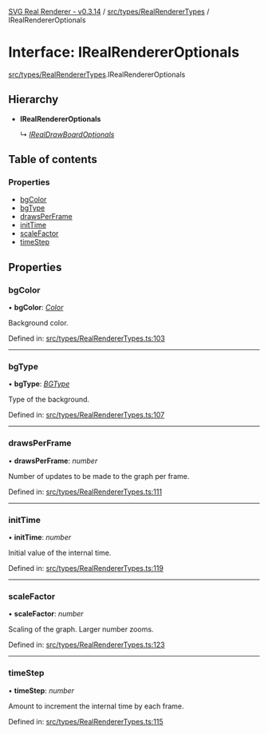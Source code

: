 [SVG Real Renderer - v0.3.14](../docs.md) / [src/types/RealRendererTypes](../modules/src_types_realrenderertypes.md) / IRealRendererOptionals

# Interface: IRealRendererOptionals

[src/types/RealRendererTypes](../modules/src_types_realrenderertypes.md).IRealRendererOptionals

## Hierarchy

* **IRealRendererOptionals**

  ↳ [*IRealDrawBoardOptionals*](src_types_realdrawboardtypes.irealdrawboardoptionals.md)

## Table of contents

### Properties

- [bgColor](src_types_realrenderertypes.irealrendereroptionals.md#bgcolor)
- [bgType](src_types_realrenderertypes.irealrendereroptionals.md#bgtype)
- [drawsPerFrame](src_types_realrenderertypes.irealrendereroptionals.md#drawsperframe)
- [initTime](src_types_realrenderertypes.irealrendereroptionals.md#inittime)
- [scaleFactor](src_types_realrenderertypes.irealrendereroptionals.md#scalefactor)
- [timeStep](src_types_realrenderertypes.irealrendereroptionals.md#timestep)

## Properties

### bgColor

• **bgColor**: [*Color*](../modules/src_types_realrenderertypes.md#color)

Background color.

Defined in: [src/types/RealRendererTypes.ts:103](https://github.com/HarshKhandeparkar/svg-real-renderer/blob/e37cdda/src/types/RealRendererTypes.ts#L103)

___

### bgType

• **bgType**: [*BGType*](../modules/src_types_realrenderertypes.md#bgtype)

Type of the background.

Defined in: [src/types/RealRendererTypes.ts:107](https://github.com/HarshKhandeparkar/svg-real-renderer/blob/e37cdda/src/types/RealRendererTypes.ts#L107)

___

### drawsPerFrame

• **drawsPerFrame**: *number*

Number of updates to be made to the graph per frame.

Defined in: [src/types/RealRendererTypes.ts:111](https://github.com/HarshKhandeparkar/svg-real-renderer/blob/e37cdda/src/types/RealRendererTypes.ts#L111)

___

### initTime

• **initTime**: *number*

Initial value of the internal time.

Defined in: [src/types/RealRendererTypes.ts:119](https://github.com/HarshKhandeparkar/svg-real-renderer/blob/e37cdda/src/types/RealRendererTypes.ts#L119)

___

### scaleFactor

• **scaleFactor**: *number*

Scaling of the graph. Larger number zooms.

Defined in: [src/types/RealRendererTypes.ts:123](https://github.com/HarshKhandeparkar/svg-real-renderer/blob/e37cdda/src/types/RealRendererTypes.ts#L123)

___

### timeStep

• **timeStep**: *number*

Amount to increment the internal time by each frame.

Defined in: [src/types/RealRendererTypes.ts:115](https://github.com/HarshKhandeparkar/svg-real-renderer/blob/e37cdda/src/types/RealRendererTypes.ts#L115)
